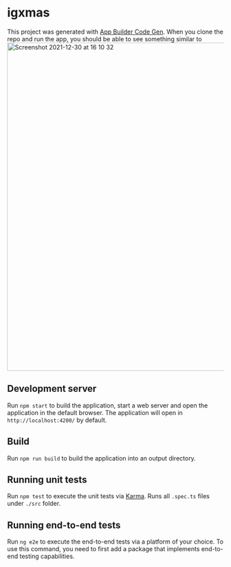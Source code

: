 # igxmas

This project was generated with [App Builder Code Gen](https://www.infragistics.com/products/appbuilder). When you clone the repo and run the app, you should be able to see something similar to
<img width="764" alt="Screenshot 2021-12-30 at 16 10 32" src="https://user-images.githubusercontent.com/1702064/147754999-9943f82d-6cc5-4aaf-b785-e75bd78c93d7.png">


## Development server

Run `npm start` to build the application, start a web server and open the application in the default browser. The application will open in `http://localhost:4200/` by default.

## Build

Run `npm run build` to build the application into an output directory.

## Running unit tests

Run `npm test` to execute the unit tests via [Karma](https://karma-runner.github.io). Runs all `.spec.ts` files under `./src` folder.

## Running end-to-end tests

Run `ng e2e` to execute the end-to-end tests via a platform of your choice. To use this command, you need to first add a package that implements end-to-end testing capabilities.
